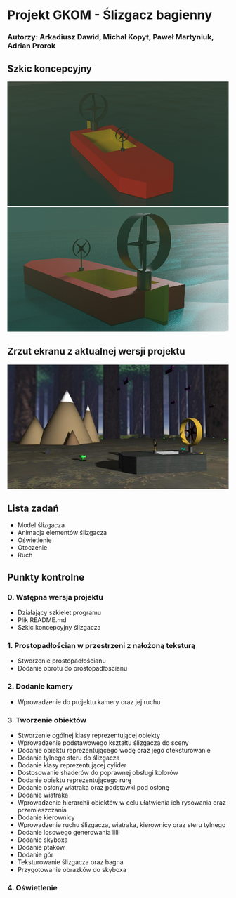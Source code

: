 # Projekt GKOM - Ślizgacz bagienny
### Autorzy: Arkadiusz Dawid, Michał Kopyt, Paweł Martyniuk, Adrian Prorok
## Szkic koncepcyjny
![szkic_przod](./Docs/Pictures/szkic_przod.png)
![szkic_tyl](./Docs/Pictures/szkic_tyl.png)

## Zrzut ekranu z aktualnej wersji projektu
![aktualny_stan5](./Docs/Pictures/aktualny_stan6.png)

## Lista zadań
* Model ślizgacza
* Animacja elementów ślizgacza
* Oświetlenie
* Otoczenie
* Ruch

## Punkty kontrolne
### 0. Wstępna wersja projektu
* Działający szkielet programu 
* Plik README.md 
* Szkic koncepcyjny ślizgacza
### 1. Prostopadłościan w przestrzeni z nałożoną teksturą
* Stworzenie prostopadłościanu 
* Dodanie obrotu do prostopadłościanu 
### 2. Dodanie kamery
* Wprowadzenie do projektu kamery oraz jej ruchu
### 3. Tworzenie obiektów
* Stworzenie ogólnej klasy reprezentującej obiekty 
* Wprowadzenie podstawowego kształtu ślizgacza do sceny 
* Dodanie obiektu reprezentującego wodę oraz jego oteksturowanie 
* Dodanie tylnego steru do ślizgacza 
* Dodanie klasy reprezentującej cylider 
* Dostosowanie shaderów do poprawnej obsługi kolorów 
* Dodanie obiektu reprezentującego rurę 
* Dodanie osłony wiatraka oraz podstawki pod osłonę 
* Dodanie wiatraka 
* Wprowadzenie hierarchii obiektów w celu ułatwienia ich rysowania oraz przemieszczania 
* Dodanie kierownicy 
* Wprowadzenie ruchu ślizgacza, wiatraka, kierownicy oraz steru tylnego 
* Dodanie losowego generowania lilii 
* Dodanie skyboxa 
* Dodanie ptaków
* Dodanie gór
* Teksturowanie ślizgacza oraz bagna
* Przygotowanie obrazków do skyboxa
### 4. Oświetlenie
